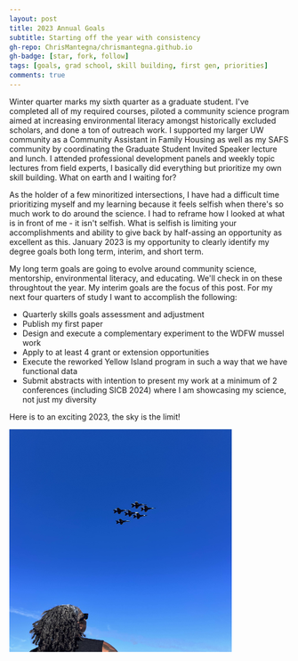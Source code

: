 ```yaml
---
layout: post
title: 2023 Annual Goals
subtitle: Starting off the year with consistency
gh-repo: ChrisMantegna/chrismantegna.github.io
gh-badge: [star, fork, follow]
tags: [goals, grad school, skill building, first gen, priorities]
comments: true
---
```


Winter quarter marks my sixth quarter as a graduate student. I've completed all of my required courses, piloted a community science program aimed at increasing environmental literacy amongst historically excluded scholars, and done a ton of outreach work. I supported my larger UW community as a Community Assistant in Family Housing as well as my SAFS community by coordinating the Graduate Student Invited Speaker lecture and lunch. I attended professional development panels and weekly topic lectures from field experts, I basically did everything but prioritize my own skill building. What on earth and I waiting for? 

As the holder of a few minoritized intersections, I have had a difficult time prioritizing myself and my learning because it feels selfish when there's so much work to do around the science. I had to reframe how I looked at what is in front of me - it isn't selfish. What is selfish is limiting your accomplishments and ability to give back by half-assing an opportunity as excellent as this. January 2023 is my opportunity to clearly identify my degree goals both long term, interim, and short term. 

My long term goals are going to evolve around community science, mentorship, environmental literacy, and educating. We'll check in on these throughtout the year. My interim goals are the focus of this post. For my next four quarters of study I want to accomplish the following:

* Quarterly skills goals assessment and adjustment
* Publish my first paper
* Design and execute a complementary experiment to the WDFW mussel work 
* Apply to at least 4 grant or extension opportunities
* Execute the reworked Yellow Island program in such a way that we have functional data
* Submit abstracts with intention to present my work at a minimum of 2 conferences (including SICB 2024) where I am showcasing my science, not just my diversity

Here is to an exciting 2023, the sky is the limit!

<img src="https://github.com/ChrisMantegna/ChrisMantegna.github.io/blob/master/assets/img/blueAngels.jpg?raw=true" height="400" width="400">
